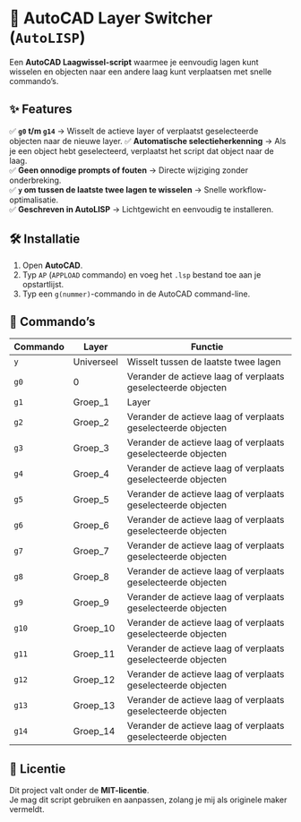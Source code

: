 # 🚀 AutoCAD Layer Switcher (`AutoLISP`)

Een **AutoCAD Laagwissel-script** waarmee je eenvoudig lagen kunt wisselen en objecten naar een andere laag kunt verplaatsen met snelle commando’s.

## ✨ Features
✅ **`g0` t/m `g14`** → Wisselt de actieve layer of verplaatst geselecteerde objecten naar de nieuwe layer.
✅ **Automatische selectieherkenning** → Als je een object hebt geselecteerd, verplaatst het script dat object naar de laag.  
✅ **Geen onnodige prompts of fouten** → Directe wijziging zonder onderbreking.  
✅ **`y` om tussen de laatste twee lagen te wisselen** → Snelle workflow-optimalisatie.  
✅ **Geschreven in AutoLISP** → Lichtgewicht en eenvoudig te installeren.  

## 🛠️ Installatie
1. Open **AutoCAD**.  
2. Typ `AP` (`APPLOAD` commando) en voeg het `.lsp` bestand toe aan je opstartlijst.  
3. Typ een `g(nummer)`-commando in de AutoCAD command-line.  

## 📌 Commando’s
| **Commando** | **Layer** | **Functie** |
|-------------|------------|------------|
| `y` | Universeel | Wisselt tussen de laatste twee lagen |
| `g0` | 0 |Verander de actieve laag of verplaats geselecteerde objecten |
| `g1` | Groep_1 |Layer |Verander de actieve laag of verplaats geselecteerde objecten |
| `g2` | Groep_2 | Verander de actieve laag of verplaats geselecteerde objecten |
| `g3` | Groep_3 | Verander de actieve laag of verplaats geselecteerde objecten |
| `g4` | Groep_4 | Verander de actieve laag of verplaats geselecteerde objecten |
| `g5` | Groep_5 | Verander de actieve laag of verplaats geselecteerde objecten |
| `g6` | Groep_6 | Verander de actieve laag of verplaats geselecteerde objecten |
| `g7` | Groep_7 | Verander de actieve laag of verplaats geselecteerde objecten |
| `g8` | Groep_8 | Verander de actieve laag of verplaats geselecteerde objecten |
| `g9` | Groep_9 | Verander de actieve laag of verplaats geselecteerde objecten |
| `g10` | Groep_10 | Verander de actieve laag of verplaats geselecteerde objecten |
| `g11` | Groep_11 | Verander de actieve laag of verplaats geselecteerde objecten |
| `g12` | Groep_12 | Verander de actieve laag of verplaats geselecteerde objecten |
| `g13` | Groep_13 | Verander de actieve laag of verplaats geselecteerde objecten |
| `g14` | Groep_14 | Verander de actieve laag of verplaats geselecteerde objecten |

## 📜 Licentie
Dit project valt onder de **MIT-licentie**.  
Je mag dit script gebruiken en aanpassen, zolang je mij als originele maker vermeldt.  
